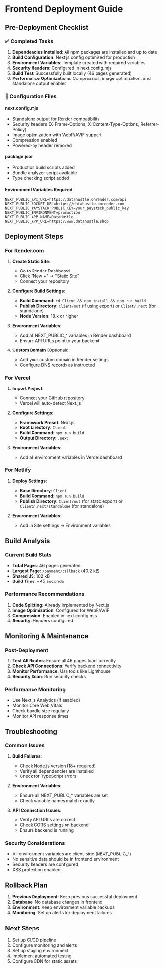 # Frontend Deployment Guide

## Pre-Deployment Checklist

### ✅ Completed Tasks

1. **Dependencies Installed**: All npm packages are installed and up to date
2. **Build Configuration**: Next.js config optimized for production
3. **Environment Variables**: Template created with required variables
4. **Security Headers**: Configured in next.config.mjs
5. **Build Test**: Successfully built locally (46 pages generated)
6. **Performance Optimizations**: Compression, image optimization, and standalone output enabled

### 🔧 Configuration Files

#### next.config.mjs
- Standalone output for Render compatibility
- Security headers (X-Frame-Options, X-Content-Type-Options, Referrer-Policy)
- Image optimization with WebP/AVIF support
- Compression enabled
- Powered-by header removed

#### package.json
- Production build scripts added
- Bundle analyzer script available
- Type checking script added

#### Environment Variables Required
```env
NEXT_PUBLIC_API_URL=https://datahustle.onrender.com/api
NEXT_PUBLIC_SOCKET_URL=https://datahustle.onrender.com
NEXT_PUBLIC_PAYSTACK_PUBLIC_KEY=your_paystack_public_key
NEXT_PUBLIC_ENVIRONMENT=production
NEXT_PUBLIC_APP_NAME=DataHustle
NEXT_PUBLIC_APP_URL=https://www.datahustle.shop
```

## Deployment Steps

### For Render.com

1. **Create Static Site**:
   - Go to Render Dashboard
   - Click "New +" → "Static Site"
   - Connect your repository

2. **Configure Build Settings**:
   - **Build Command**: `cd Client && npm install && npm run build`
   - **Publish Directory**: `Client/out` (if using export) or `Client/.next` (for standalone)
   - **Node Version**: 18.x or higher

3. **Environment Variables**:
   - Add all NEXT_PUBLIC_* variables in Render dashboard
   - Ensure API URLs point to your backend

4. **Custom Domain** (Optional):
   - Add your custom domain in Render settings
   - Configure DNS records as instructed

### For Vercel

1. **Import Project**:
   - Connect your GitHub repository
   - Vercel will auto-detect Next.js

2. **Configure Settings**:
   - **Framework Preset**: Next.js
   - **Root Directory**: `Client`
   - **Build Command**: `npm run build`
   - **Output Directory**: `.next`

3. **Environment Variables**:
   - Add all environment variables in Vercel dashboard

### For Netlify

1. **Deploy Settings**:
   - **Base Directory**: `Client`
   - **Build Command**: `npm run build`
   - **Publish Directory**: `Client/out` (for static export) or `Client/.next/standalone` (for standalone)

2. **Environment Variables**:
   - Add in Site settings → Environment variables

## Build Analysis

### Current Build Stats
- **Total Pages**: 46 pages generated
- **Largest Page**: `/payment/callback` (40.2 kB)
- **Shared JS**: 102 kB
- **Build Time**: ~45 seconds

### Performance Recommendations

1. **Code Splitting**: Already implemented by Next.js
2. **Image Optimization**: Configured for WebP/AVIF
3. **Compression**: Enabled in next.config.mjs
4. **Security**: Headers configured

## Monitoring & Maintenance

### Post-Deployment

1. **Test All Routes**: Ensure all 46 pages load correctly
2. **Check API Connections**: Verify backend connectivity
3. **Monitor Performance**: Use tools like Lighthouse
4. **Security Scan**: Run security checks

### Performance Monitoring

- Use Next.js Analytics (if enabled)
- Monitor Core Web Vitals
- Check bundle size regularly
- Monitor API response times

## Troubleshooting

### Common Issues

1. **Build Failures**:
   - Check Node.js version (18+ required)
   - Verify all dependencies are installed
   - Check for TypeScript errors

2. **Environment Variables**:
   - Ensure all NEXT_PUBLIC_* variables are set
   - Check variable names match exactly

3. **API Connection Issues**:
   - Verify API URLs are correct
   - Check CORS settings on backend
   - Ensure backend is running

### Security Considerations

- All environment variables are client-side (NEXT_PUBLIC_*)
- No sensitive data should be in frontend environment
- Security headers are configured
- XSS protection enabled

## Rollback Plan

1. **Previous Deployment**: Keep previous successful deployment
2. **Database**: No database changes in frontend
3. **Environment**: Keep environment variable backups
4. **Monitoring**: Set up alerts for deployment failures

## Next Steps

1. Set up CI/CD pipeline
2. Configure monitoring and alerts
3. Set up staging environment
4. Implement automated testing
5. Configure CDN for static assets

